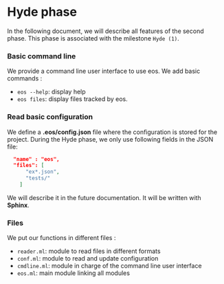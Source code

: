 # Hyde phase
In the following document, we will describe all features of the second phase. This phase is associated with the milestone `Hyde (1)`.

### Basic command line
We provide a command line user interface to use eos. We add basic commands : 

- ```eos --help```: display help
- ```eos files```: display files tracked by eos.

### Read basic configuration
We define a **.eos/config.json** file where the configuration is stored for the project. During the Hyde phase, we only use following fields in the JSON file:

```json
  "name" : "eos",
  "files": [
      "ex*.json",
      "tests/"
    ]
```
We will describe it in the future documentation. It will be written with **Sphinx**.
### Files
We put our functions in different files : 

- ```reader.ml```: module to read files in different formats
- ```conf.ml```: module to read and update configuration
- ```cmdline.ml```: module in charge of the command line user interface
- ```eos.ml```: main module linking all modules
